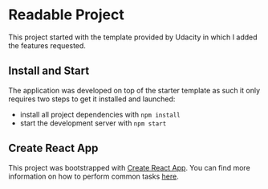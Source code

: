 # Readable Project

This project started with the template provided by Udacity in which I added the features requested.

## Install and Start

The application was developed on top of the starter template as such it only requires two steps to get it installed and launched:

* install all project dependencies with `npm install`
* start the development server with `npm start`

## Create React App

This project was bootstrapped with [Create React App](https://github.com/facebookincubator/create-react-app). You can find more information on how to perform common tasks [here](https://github.com/facebookincubator/create-react-app/blob/master/packages/react-scripts/template/README.md).
